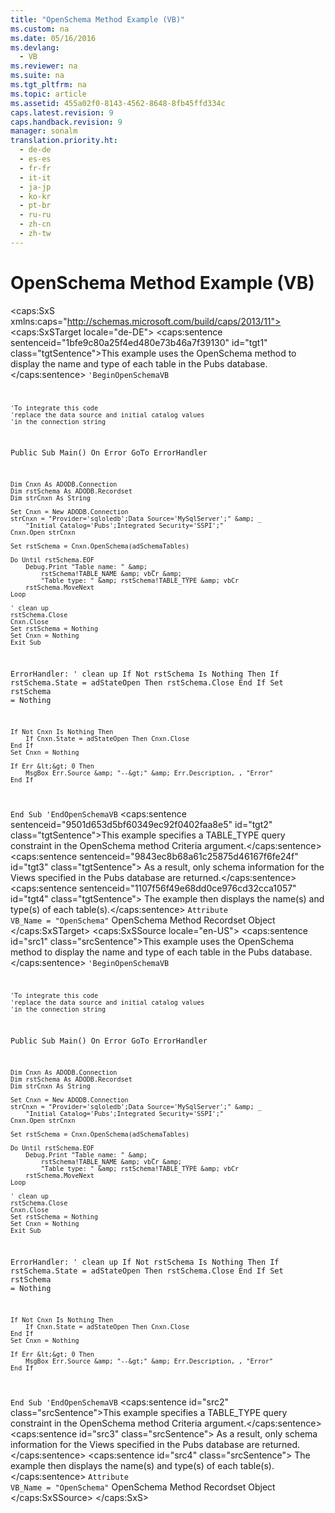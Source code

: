```yaml
---
title: "OpenSchema Method Example (VB)"
ms.custom: na
ms.date: 05/16/2016
ms.devlang: 
  - VB
ms.reviewer: na
ms.suite: na
ms.tgt_pltfrm: na
ms.topic: article
ms.assetid: 455a02f0-8143-4562-8648-8fb45ffd334c
caps.latest.revision: 9
caps.handback.revision: 9
manager: sonalm
translation.priority.ht: 
  - de-de
  - es-es
  - fr-fr
  - it-it
  - ja-jp
  - ko-kr
  - pt-br
  - ru-ru
  - zh-cn
  - zh-tw
---
```

# OpenSchema Method Example (VB)
<?xml version="1.0" encoding="utf-8"?>
<caps:SxS xmlns:caps="http://schemas.microsoft.com/build/caps/2013/11">
  <caps:SxSTarget locale="de-DE">
    <developerReferenceWithoutSyntaxDocument xsi:schemaLocation="http://ddue.schemas.microsoft.com/authoring/2003/5 http://dduestorage.blob.core.windows.net/ddueschema/developer.xsd" xmlns="http://ddue.schemas.microsoft.com/authoring/2003/5" xmlns:xlink="http://www.w3.org/1999/xlink" xmlns:xsi="http://www.w3.org/2001/XMLSchema-instance">
      <introduction>
        <para>
          <caps:sentence sentenceid="1bfe9c80a25f4ed480e73b46a7f39130" id="tgt1" class="tgtSentence">This example uses the <legacyLink xlink:href="850cf3ce-f18f-4e7c-8597-96c1dc504866">OpenSchema</legacyLink> method to display the name and type of each table in the <legacyBold><legacyItalic>Pubs</legacyItalic></legacyBold> database.</caps:sentence>
        </para>
        <code>'BeginOpenSchemaVB

    'To integrate this code
    'replace the data source and initial catalog values
    'in the connection string

Public Sub Main()
    On Error GoTo ErrorHandler

    Dim Cnxn As ADODB.Connection
    Dim rstSchema As ADODB.Recordset
    Dim strCnxn As String
       
    Set Cnxn = New ADODB.Connection
    strCnxn = "Provider='sqloledb';Data Source='MySqlServer';" &amp; _
        "Initial Catalog='Pubs';Integrated Security='SSPI';"
    Cnxn.Open strCnxn
       
    Set rstSchema = Cnxn.OpenSchema(adSchemaTables)
    
    Do Until rstSchema.EOF
        Debug.Print "Table name: " &amp; _
            rstSchema!TABLE_NAME &amp; vbCr &amp; _
            "Table type: " &amp; rstSchema!TABLE_TYPE &amp; vbCr
        rstSchema.MoveNext
    Loop
   
    ' clean up
    rstSchema.Close
    Cnxn.Close
    Set rstSchema = Nothing
    Set Cnxn = Nothing
    Exit Sub
    
ErrorHandler:
    ' clean up
    If Not rstSchema Is Nothing Then
        If rstSchema.State = adStateOpen Then rstSchema.Close
    End If
    Set rstSchema = Nothing
    
    If Not Cnxn Is Nothing Then
        If Cnxn.State = adStateOpen Then Cnxn.Close
    End If
    Set Cnxn = Nothing
    
    If Err &lt;&gt; 0 Then
        MsgBox Err.Source &amp; "--&gt;" &amp; Err.Description, , "Error"
    End If
End Sub
'EndOpenSchemaVB</code>
        <para>
          <caps:sentence sentenceid="9501d653d5bf60349ec92f0402faa8e5" id="tgt2" class="tgtSentence">This example specifies a TABLE_TYPE query constraint in the <legacyBold>OpenSchema</legacyBold> method <legacyBold><legacyItalic>Criteria</legacyItalic></legacyBold> argument.</caps:sentence>
          <caps:sentence sentenceid="9843ec8b68a61c25875d46167f6fe24f" id="tgt3" class="tgtSentence"> As a result, only schema information for the Views specified in the <legacyBold><legacyItalic>Pubs</legacyItalic></legacyBold> database are returned.</caps:sentence>
          <caps:sentence sentenceid="1107f56f49e68dd0ce976cd32cca1057" id="tgt4" class="tgtSentence"> The example then displays the name(s) and type(s) of each table(s).</caps:sentence>
        </para>
        <code>Attribute VB_Name = "OpenSchema"</code>
      </introduction>
      <relatedTopics>
        <link xlink:href="850cf3ce-f18f-4e7c-8597-96c1dc504866">OpenSchema Method</link>
        <link xlink:href="ede1415f-c3df-4cc5-a05b-2576b2b84b60">Recordset Object</link>
      </relatedTopics>
    </developerReferenceWithoutSyntaxDocument>
  </caps:SxSTarget>
  <caps:SxSSource locale="en-US">
    <developerReferenceWithoutSyntaxDocument xsi:schemaLocation="http://ddue.schemas.microsoft.com/authoring/2003/5 http://dduestorage.blob.core.windows.net/ddueschema/developer.xsd" xmlns="http://ddue.schemas.microsoft.com/authoring/2003/5" xmlns:xlink="http://www.w3.org/1999/xlink" xmlns:xsi="http://www.w3.org/2001/XMLSchema-instance">
      <introduction>
        <para>
          <caps:sentence id="src1" class="srcSentence">This example uses the <legacyLink xlink:href="850cf3ce-f18f-4e7c-8597-96c1dc504866">OpenSchema</legacyLink> method to display the name and type of each table in the <legacyBold><legacyItalic>Pubs</legacyItalic></legacyBold> database.</caps:sentence>
        </para>
        <code>'BeginOpenSchemaVB

    'To integrate this code
    'replace the data source and initial catalog values
    'in the connection string

Public Sub Main()
    On Error GoTo ErrorHandler

    Dim Cnxn As ADODB.Connection
    Dim rstSchema As ADODB.Recordset
    Dim strCnxn As String
       
    Set Cnxn = New ADODB.Connection
    strCnxn = "Provider='sqloledb';Data Source='MySqlServer';" &amp; _
        "Initial Catalog='Pubs';Integrated Security='SSPI';"
    Cnxn.Open strCnxn
       
    Set rstSchema = Cnxn.OpenSchema(adSchemaTables)
    
    Do Until rstSchema.EOF
        Debug.Print "Table name: " &amp; _
            rstSchema!TABLE_NAME &amp; vbCr &amp; _
            "Table type: " &amp; rstSchema!TABLE_TYPE &amp; vbCr
        rstSchema.MoveNext
    Loop
   
    ' clean up
    rstSchema.Close
    Cnxn.Close
    Set rstSchema = Nothing
    Set Cnxn = Nothing
    Exit Sub
    
ErrorHandler:
    ' clean up
    If Not rstSchema Is Nothing Then
        If rstSchema.State = adStateOpen Then rstSchema.Close
    End If
    Set rstSchema = Nothing
    
    If Not Cnxn Is Nothing Then
        If Cnxn.State = adStateOpen Then Cnxn.Close
    End If
    Set Cnxn = Nothing
    
    If Err &lt;&gt; 0 Then
        MsgBox Err.Source &amp; "--&gt;" &amp; Err.Description, , "Error"
    End If
End Sub
'EndOpenSchemaVB</code>
        <para>
          <caps:sentence id="src2" class="srcSentence">This example specifies a TABLE_TYPE query constraint in the <legacyBold>OpenSchema</legacyBold> method <legacyBold><legacyItalic>Criteria</legacyItalic></legacyBold> argument.</caps:sentence>
          <caps:sentence id="src3" class="srcSentence"> As a result, only schema information for the Views specified in the <legacyBold><legacyItalic>Pubs</legacyItalic></legacyBold> database are returned.</caps:sentence>
          <caps:sentence id="src4" class="srcSentence"> The example then displays the name(s) and type(s) of each table(s).</caps:sentence>
        </para>
        <code>Attribute VB_Name = "OpenSchema"</code>
      </introduction>
      <relatedTopics>
        <link xlink:href="850cf3ce-f18f-4e7c-8597-96c1dc504866">OpenSchema Method</link>
        <link xlink:href="ede1415f-c3df-4cc5-a05b-2576b2b84b60">Recordset Object</link>
      </relatedTopics>
    </developerReferenceWithoutSyntaxDocument>
  </caps:SxSSource>
</caps:SxS>